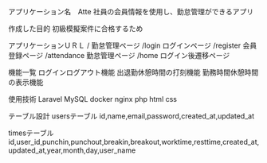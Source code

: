 アプリケーション名　Atte
社員の会員情報を使用し、勤怠管理ができるアプリ

作成した目的
初級模擬案件に合格するため

アプリケーションＵＲＬ
/ 勤怠管理ページ
/login ログインページ
/register 会員登録ページ
/attendance 勤怠管理ページ
/home ログイン後遷移ページ

機能一覧
ログインログアウト機能
出退勤休憩時間の打刻機能
勤務時間休憩時間の表示機能

使用技術
Laravel
MySQL
docker
nginx
php
html
css

テーブル設計
usersテーブル
id,name,email,password,created_at,updated_at

timesテーブル
id,user_id,punchin,punchout,breakin,breakout,worktime,resttime,created_at,updated_at,year,month,day,user_name
